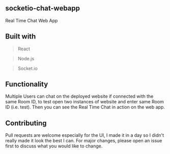 ## socketio-chat-webapp

Real Time Chat Web App

## Built with

> React

> Node.js

> Socket.io

## Functionality

Multiple Users can chat on the deployed website if connected with the same Room ID, to test open two instances of website and enter same Room ID (i.e. test). Then you can see the Real Time Chat in action on the web app.

## Contributing

Pull requests are welcome especially for the UI, I made it in a day so I didn't really made it look the best I can. For major changes, please open an issue first to discuss what you would like to change.
